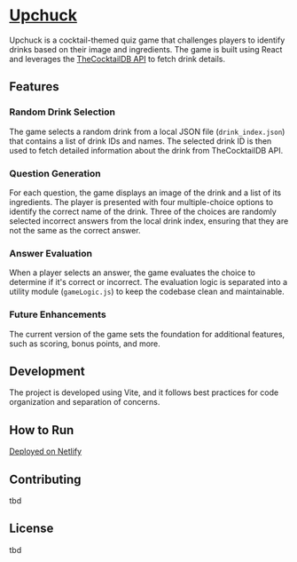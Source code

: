 # [Upchuck](https://relaxed-cucurucho-b5a234.netlify.app/)

Upchuck is a cocktail-themed quiz game that challenges players to identify drinks based on their image and ingredients. The game is built using React and leverages the [TheCocktailDB API](https://www.thecocktaildb.com) to fetch drink details.

## Features

### Random Drink Selection
The game selects a random drink from a local JSON file (`drink_index.json`) that contains a list of drink IDs and names. The selected drink ID is then used to fetch detailed information about the drink from TheCocktailDB API.

### Question Generation
For each question, the game displays an image of the drink and a list of its ingredients. The player is presented with four multiple-choice options to identify the correct name of the drink. Three of the choices are randomly selected incorrect answers from the local drink index, ensuring that they are not the same as the correct answer.

### Answer Evaluation
When a player selects an answer, the game evaluates the choice to determine if it's correct or incorrect. The evaluation logic is separated into a utility module (`gameLogic.js`) to keep the codebase clean and maintainable.

### Future Enhancements
The current version of the game sets the foundation for additional features, such as scoring, bonus points, and more.

## Development
The project is developed using Vite, and it follows best practices for code organization and separation of concerns.

## How to Run
[Deployed on Netlify](https://relaxed-cucurucho-b5a234.netlify.app/)

## Contributing
tbd

## License
tbd